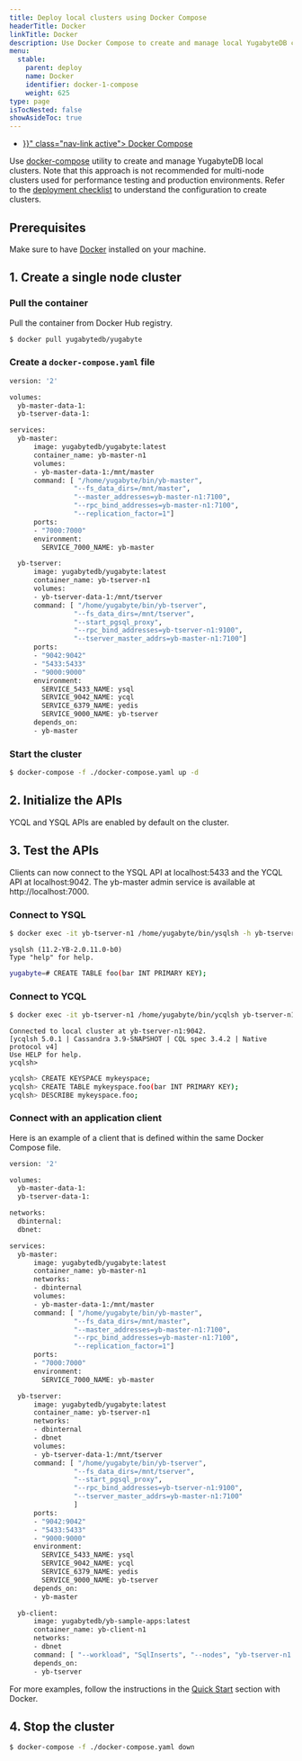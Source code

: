 ```yaml
---
title: Deploy local clusters using Docker Compose
headerTitle: Docker
linkTitle: Docker
description: Use Docker Compose to create and manage local YugabyteDB clusters.
menu:
  stable:
    parent: deploy
    name: Docker
    identifier: docker-1-compose
    weight: 625
type: page
isTocNested: false
showAsideToc: true
---
```


<ul class="nav nav-tabs-alt nav-tabs-yb">
  <li>
    <a href="{{< relref "./docker-compose.md" >}}" class="nav-link active">
      <i class="fab fa-docker" aria-hidden="true"></i>
      Docker Compose
    </a>
  </li>
</ul>

Use [docker-compose](https://docs.docker.com/compose/overview/) utility to create and manage YugabyteDB local clusters. Note that this approach is not recommended for multi-node clusters used for performance testing and production environments. Refer to the [deployment checklist](../../../deploy/checklist/) to understand the configuration to create clusters.

## Prerequisites

Make sure to have [Docker](https://docs.docker.com/get-docker/) installed on your machine. 

## 1. Create a single node cluster

### Pull the container

Pull the container from Docker Hub registry.

```sh
$ docker pull yugabytedb/yugabyte
```

### Create a `docker-compose.yaml` file

<div class='copy'></div>

```sh
version: '2'

volumes:
  yb-master-data-1:
  yb-tserver-data-1:

services:
  yb-master:
      image: yugabytedb/yugabyte:latest
      container_name: yb-master-n1
      volumes:
      - yb-master-data-1:/mnt/master
      command: [ "/home/yugabyte/bin/yb-master",
                "--fs_data_dirs=/mnt/master",
                "--master_addresses=yb-master-n1:7100",
                "--rpc_bind_addresses=yb-master-n1:7100",
                "--replication_factor=1"]
      ports:
      - "7000:7000"
      environment:
        SERVICE_7000_NAME: yb-master

  yb-tserver:
      image: yugabytedb/yugabyte:latest
      container_name: yb-tserver-n1
      volumes:
      - yb-tserver-data-1:/mnt/tserver
      command: [ "/home/yugabyte/bin/yb-tserver",
                "--fs_data_dirs=/mnt/tserver",
                "--start_pgsql_proxy",
                "--rpc_bind_addresses=yb-tserver-n1:9100",
                "--tserver_master_addrs=yb-master-n1:7100"]
      ports:
      - "9042:9042"
      - "5433:5433"
      - "9000:9000"
      environment:
        SERVICE_5433_NAME: ysql
        SERVICE_9042_NAME: ycql
        SERVICE_6379_NAME: yedis
        SERVICE_9000_NAME: yb-tserver
      depends_on:
      - yb-master
```

### Start the cluster

```sh
$ docker-compose -f ./docker-compose.yaml up -d
```

## 2. Initialize the APIs

YCQL and YSQL APIs are enabled by default on the cluster.

## 3. Test the APIs

Clients can now connect to the YSQL API at localhost:5433 and the YCQL API at localhost:9042. The yb-master admin service is available at http://localhost:7000.

### Connect to YSQL

```sh
$ docker exec -it yb-tserver-n1 /home/yugabyte/bin/ysqlsh -h yb-tserver-n1
```

```
ysqlsh (11.2-YB-2.0.11.0-b0)
Type "help" for help.
```

```sh
yugabyte=# CREATE TABLE foo(bar INT PRIMARY KEY);
```

### Connect to YCQL

```sh
$ docker exec -it yb-tserver-n1 /home/yugabyte/bin/ycqlsh yb-tserver-n1
```

```
Connected to local cluster at yb-tserver-n1:9042.
[ycqlsh 5.0.1 | Cassandra 3.9-SNAPSHOT | CQL spec 3.4.2 | Native protocol v4]
Use HELP for help.
ycqlsh>
```

```sh
ycqlsh> CREATE KEYSPACE mykeyspace;
ycqlsh> CREATE TABLE mykeyspace.foo(bar INT PRIMARY KEY);
ycqlsh> DESCRIBE mykeyspace.foo;
```

### Connect with an application client

Here is an example of a client that is defined within the same Docker Compose file.

```sh
version: '2'

volumes:
  yb-master-data-1:
  yb-tserver-data-1:

networks:
  dbinternal:
  dbnet:

services:
  yb-master:
      image: yugabytedb/yugabyte:latest
      container_name: yb-master-n1
      networks:
      - dbinternal
      volumes:
      - yb-master-data-1:/mnt/master
      command: [ "/home/yugabyte/bin/yb-master",
                "--fs_data_dirs=/mnt/master",
                "--master_addresses=yb-master-n1:7100",
                "--rpc_bind_addresses=yb-master-n1:7100",
                "--replication_factor=1"]
      ports:
      - "7000:7000"
      environment:
        SERVICE_7000_NAME: yb-master

  yb-tserver:
      image: yugabytedb/yugabyte:latest
      container_name: yb-tserver-n1
      networks:
      - dbinternal
      - dbnet
      volumes:
      - yb-tserver-data-1:/mnt/tserver
      command: [ "/home/yugabyte/bin/yb-tserver",
                "--fs_data_dirs=/mnt/tserver",
                "--start_pgsql_proxy",
                "--rpc_bind_addresses=yb-tserver-n1:9100",
                "--tserver_master_addrs=yb-master-n1:7100"
                ]
      ports:
      - "9042:9042"
      - "5433:5433"
      - "9000:9000"
      environment:
        SERVICE_5433_NAME: ysql
        SERVICE_9042_NAME: ycql
        SERVICE_6379_NAME: yedis
        SERVICE_9000_NAME: yb-tserver
      depends_on:
      - yb-master

  yb-client:
      image: yugabytedb/yb-sample-apps:latest
      container_name: yb-client-n1
      networks:
      - dbnet
      command: [ "--workload", "SqlInserts", "--nodes", "yb-tserver-n1:5433" ]
      depends_on:
      - yb-tserver
```

For more examples, follow the instructions in the [Quick Start](../../../quick-start/explore/ysql/#docker) section with Docker.

## 4. Stop the cluster

```sh
$ docker-compose -f ./docker-compose.yaml down
```
